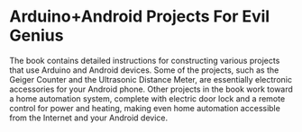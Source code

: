 # Arduino+Android Projects For Evil Genius
The book contains detailed instructions for constructing various projects that use Arduino and
Android devices. Some of the projects, such as the Geiger Counter and the Ultrasonic Distance Meter, are
essentially electronic accessories for your Android phone.
Other projects in the book work toward a home automation system, complete with electric door lock
and a remote control for power and heating, making even home automation accessible from the Internet
and your Android device.

